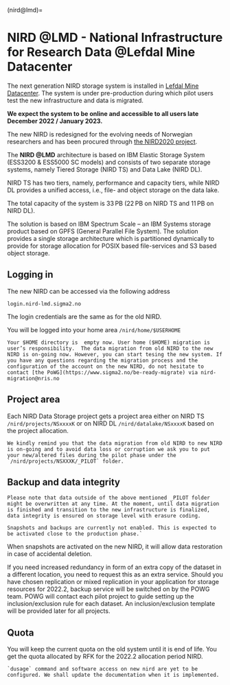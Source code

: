 (nird@lmd)=


# NIRD @LMD - National Infrastructure for Research Data @Lefdal Mine Datacenter

The next generation NIRD storage system is installed in [Lefdal Mine Datacenter](https://www.sigma2.no/data-centre-facility). The system is under pre-production during which pilot users test the new infrastructure and data is migrated. 

**We expect the system to be online and accessible to all users late December 2022 / January 2023.**

The new NIRD  is redesigned for the evolving needs of Norwegian researchers and has been procured through [the NIRD2020 project](https://www.sigma2.no/procurement-project-nird2020).


The **NIRD @LMD** architecture is based on IBM Elastic Storage System (ESS3200 & ESS5000 SC models) and consists of two separate storage systems, namely Tiered Storage (NIRD TS) and Data Lake (NIRD DL).

NIRD TS has two tiers, namely, performance and capacity tiers, while NIRD DL provides a unified access, i.e., file- and object storage on the data lake.

The total capacity of the system is 33 PB (22 PB on NIRD TS and 11 PB on NIRD DL).

The solution is based on IBM Spectrum Scale – an IBM Systems storage product based on GPFS (General Parallel File System). The solution provides a single storage architecture which is partitioned dynamically to provide for storage allocation for POSIX based file-services and S3 based object storage.


## Logging in 

The new NIRD can be accessed via the following address

```console
login.nird-lmd.sigma2.no
```

The login credentials are the same as for the old NIRD.

You will be logged into your home area `/nird/home/$USERHOME`

```{note}
Your $HOME directory is  empty now. User home ($HOME) migration is user’s responsibility.  The data migration from old NIRD to the new NIRD is on-going now. However, you can start tesing the new system. If you have any questions regarding the migration process and the configuration of the account on the new NIRD, do not hesitate to contact [the PoWG](https://www.sigma2.no/be-ready-migrate) via nird-migration@nris.no
```

## Project area

Each NIRD Data Storage project gets a project area either on NIRD TS `/nird/projects/NSxxxxK` or on NIRD DL `/nird/datalake/NSxxxxK` based on the project allocation.

```{note}
We kindly remind you that the data migration from old NIRD to new NIRD is on-going and to avoid data loss or corruption we ask you to put your new/altered files during the pilot phase under the `/nird/projects/NSXXXK/_PILOT` folder.
```

## Backup and data integrity

```{warning}
Please note that data outside of the above mentioned _PILOT folder might be overwritten at any time. At the moment, until data migration is finished and transition to the new infrastructure is finalized, data integrity is ensured on storage level with erasure coding. 

Snapshots and backups are currently not enabled. This is expected to be activated close to the production phase.`
```

When snapshots are activated on the new NIRD, it will allow data restoration in case of accidental deletion.

If you need increased redundancy in form of an extra copy of the dataset in a different location, you need to request this as an extra service. Should you have chosen replication or mixed replication in your application for storage resources for 2022.2, backup service will be switched on by the POWG team. POWG will contact each pilot project to guide setting up the inclusion/exclusion rule for each dataset. An inclusion/exclusion template will be provided later for all projects.

## Quota 

You will keep the current quota on the old system until it is end of life. 
You get the quota allocated by RFK for the 2022.2 allocation period NIRD.

```{note}
`dusage` command and software access on new nird are yet to be configured. We shall update the documentation when it is implemented.
```
